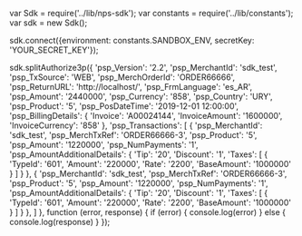 var Sdk = require('../lib/nps-sdk');
var constants = require('../lib/constants');
var sdk = new Sdk();

sdk.connect({environment: constants.SANDBOX_ENV,
            secretKey: 'YOUR_SECRET_KEY'});

sdk.splitAuthorize3p({
    'psp_Version': '2.2',
    'psp_MerchantId': 'sdk_test',
    'psp_TxSource': 'WEB',
    'psp_MerchOrderId': 'ORDER66666',
    'psp_ReturnURL': 'http://localhost/',
    'psp_FrmLanguage': 'es_AR',
    'psp_Amount': '2440000',
    'psp_Currency': '858',
    'psp_Country': 'URY',
    'psp_Product': '5',
    'psp_PosDateTime': '2019-12-01 12:00:00',
    'psp_BillingDetails': {
        'Invoice': 'A00024144',
        'InvoiceAmount': '1600000',
        'InvoiceCurrency': '858'
    },
    'psp_Transactions': [
        {
            'psp_MerchantId': 'sdk_test',
            'psp_MerchTxRef': 'ORDER66666-3',
            'psp_Product': '5',
            'psp_Amount': '1220000',
            'psp_NumPayments': '1',
            'psp_AmountAdditionalDetails': {
                'Tip': '20',
                'Discount': '1',
                'Taxes': [
                    {
                        'TypeId': '601',
                        'Amount': '220000',
                        'Rate': '2200',
                        'BaseAmount': '1000000'
                    }
                ]
                    }
        },
        {
            'psp_MerchantId': 'sdk_test',
            'psp_MerchTxRef': 'ORDER66666-3',
            'psp_Product': '5',
            'psp_Amount': '1220000',
            'psp_NumPayments': '1',
            'psp_AmountAdditionalDetails': {
                'Tip': '20',
                'Discount': '1',
                'Taxes': [
                    {
                        'TypeId': '601',
                        'Amount': '220000',
                        'Rate': '2200',
                        'BaseAmount': '1000000'
                    }
                ]
                    }
        },
    ]
},
function (error, response) { 
    if (error) {
        console.log(error)
    } else { 
        console.log(response)
    }
});

